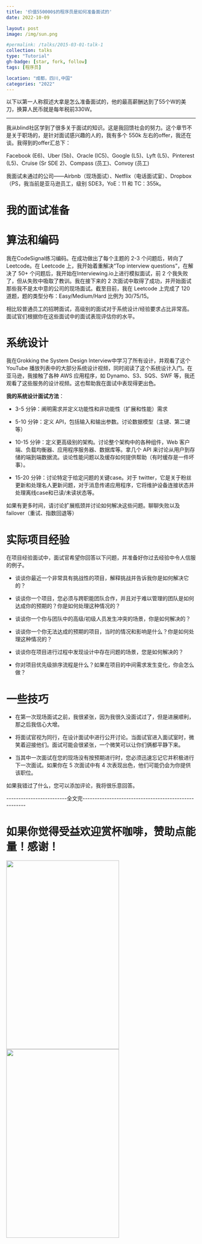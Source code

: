 ```yaml
---
title: '价值550000$的程序员是如何准备面试的'
date: 2022-10-09

layout: post
image: /img/sun.png

#permalink: /talks/2015-03-01-talk-1
collection: talks
type: "Tutorial"
gh-badge: [star, fork, follow]
tags: [程序员]

location: "成都，四川,中国"
categories: "2022"
---
```


以下以第一人称叙述大拿是怎么准备面试的，他的最高薪酬达到了55个W的美刀，换算人民币就是每年税前330W。

----------------------------------------------------------------------

我从blind社区学到了很多关于面试的知识。这是我回馈社会的努力。这个章节不是关于职场的，是针对面试感兴趣的人的，我有多个 550k 左右的offer，我还在谈。我得到的offer汇总下：

 Facebook (E6)、Uber (5b)、Oracle (IC5)、Google (L5)、Lyft (L5)、Pinterest (L5)、Cruise (Sr SDE 2)、Compass (员工)、Convoy (员工)

我面试未通过的公司——Airbnb（现场面试）、Netflix（电话面试室）、Dropbox（PS，我当前是亚马逊员工，级别 SDE3，YoE：11 和 TC：355k。

我的面试准备
=====

算法和编码
======

我在CodeSignal练习编码。在成功做出了每个主题的 2-3 个问题后，转向了 Leetcode。在 Leetcode 上，我开始着重解决“Top interview questions”，在解决了 50+ 个问题后，我开始在Interviewing.io上进行模拟面试，前 2 个我失败了，但从失败中吸取了教训。我在接下来的 2 次面试中取得了成功，并开始面试那些我不是太中意的公司的现场面试。截至目前，我在 Leetcode 上完成了 120 道题，题的类型分布：Easy/Medium/Hard 比例为 30/75/15。

相比较普通员工的招聘面试，高级别的面试对于系统设计/经验要求占比非常高。面试官们根据你在这些面试中的面试表现评估你的水平。

系统设计
======

我在Grokking the System Design Interview中学习了所有设计，并观看了这个 YouTube 播放列表中的大部分系统设计视频，同时阅读了这个系统设计入门。在亚马逊，我接触了各种 AWS 应用程序，如 Dynamo、S3、SQS、SWF 等，我还观看了这些服务的设计视频。这也帮助我在面试中表现得更出色。

**我的系统设计面试方法**：

* 3-5 分钟：阐明需求并定义功能性和非功能性（扩展和性能）需求

* 5-10 分钟：定义 API，包括输入和输出参数。讨论数据模型（主键、第二键等）

* 10-15 分钟：定义更高级别的架构。讨论整个架构中的各种组件，Web 客户端、负载均衡器、应用程序服务器、数据库等。拿几个 API 来讨论从用户到存储的端到端数据流。谈论性能问题以及缓存如何提供帮助（有时缓存是一件坏事）。

* 15-20 分钟：讨论特定于给定问题的关键case。对于 twitter，它是关于粉丝更新和处理名人更新问题，对于消息传递应用程序，它将维护设备连接状态并处理离线case和已读/未读状态等。

如果有更多时间，请讨论扩展瓶颈并讨论如何解决这些问题。聊聊失败以及failover（重试、指数回退等）

实际项目经验
======

在项目经验面试中，面试官希望你回答以下问题，并准备好你过去经验中令人信服的例子。

* 谈谈你最近一个非常具有挑战性的项目，解释挑战并告诉我你是如何解决它的？

* 谈谈你一个项目，您必须与跨职能团队合作，并且对于难以管理的团队是如何达成你的预期的？你是如何处理这种情况的？

* 谈谈你一个你与团队中的高级/初级人员发生冲突的场景，你是如何解决的？

* 谈谈你一个你无法达成的预期的项目，当时的情况和影响是什么？你是如何处理这种情况的？

* 谈谈你在项目进行过程中发现设计中存在问题的场景，您是如何解决的？

* 你对项目优先级排序流程是什么？如果在项目的中间需求发生变化，你会怎么做？

一些技巧
======

* 在第一次现场面试之前，我很紧张，因为我很久没面试过了，但是进展顺利，那之后我信心大增。

* 将面试官视为同行，在设计面试中进行公开讨论。当面试官进入面试室时，微笑着迎接他们。面试可能会很紧张，一个微笑可以让你们俩都平静下来。

* 当其中一次面试在您的现场没有按预期进行时，您必须迅速忘记它并积极进行下一次面试。如果你在 5 次面试中有 4 次表现出色，他们可能仍会为你提供该职位。

如果我错过了什么，您可以添加评论，我将很乐意回答。

-------------------------全文完------------------------------------------------------
# 如果你觉得受益欢迎赏杯咖啡，赞助点能量！感谢！

<img src="https://chaoxiyan1225.github.io/img/weixⅰn.png" align="center" height="500" width="300">

<img src="https://chaoxiyan1225.github.io/img/zhifubαo.jpg" align="center" height="500" width="300">




